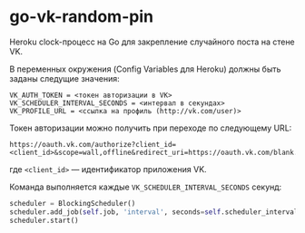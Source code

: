 # go-vk-random-pin

Heroku clock-процесс на Go для закрепление случайного поста на стене VK.

В переменных окружения (Config Variables для Heroku) должны быть заданы следущие значения:

```
VK_AUTH_TOKEN = <токен авторизации в VK>
VK_SCHEDULER_INTERVAL_SECONDS = <интервал в секундах>
VK_PROFILE_URL = <ссылка на профиль (http://vk.com/user)>
```

Токен авторизации можно получить при переходе по следующему URL:

```
https://oauth.vk.com/authorize?client_id=<client_id>&scope=wall,offline&redirect_uri=https://oauth.vk.com/blank.html&display=page&v=5.29&response_type=token
```

где `<client_id>` — идентификатор приложения VK.

Команда выполняется каждые `VK_SCHEDULER_INTERVAL_SECONDS` секунд:

```python
scheduler = BlockingScheduler()
scheduler.add_job(self.job, 'interval', seconds=self.scheduler_interval)
scheduler.start()
```